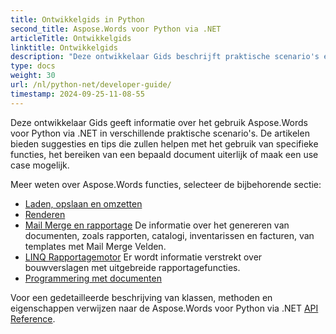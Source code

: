 ```yaml
---
title: Ontwikkelgids in Python
second_title: Aspose.Words voor Python via .NET
articleTitle: Ontwikkelgids
linktitle: Ontwikkelgids
description: "Deze ontwikkelaar Gids beschrijft praktische scenario's en tips om u te helpen specifieke Aspose.Words voor Python via .NET kenmerken, een bepaald document uiterlijk bereiken, of een use case mogelijk maken."
type: docs
weight: 30
url: /nl/python-net/developer-guide/
timestamp: 2024-09-25-11-08-55
---
```


Deze ontwikkelaar Gids geeft informatie over het gebruik Aspose.Words voor Python via .NET in verschillende praktische scenario's. De artikelen bieden suggesties en tips die zullen helpen met het gebruik van specifieke functies, het bereiken van een bepaald document uiterlijk of maak een use case mogelijk.

Meer weten over Aspose.Words functies, selecteer de bijbehorende sectie:

- [Laden, opslaan en omzetten](/words/nl/python-net/loading-saving-and-converting/)
- [Renderen](/words/nl/python-net/rendering/)
- [Mail Merge en rapportage](/words/python-net/mail-merge-and-reporting/) De informatie over het genereren van documenten, zoals rapporten, catalogi, inventarissen en facturen, van templates met Mail Merge Velden.
- [LINQ Rapportagemotor](/words/python-net/linq-reporting-engine/) Er wordt informatie verstrekt over bouwverslagen met uitgebreide rapportagefuncties.
- [Programmering met documenten](/words/nl/python-net/programming-with-documents/)

Voor een gedetailleerde beschrijving van klassen, methoden en eigenschappen verwijzen naar de Aspose.Words voor Python via .NET [API Reference](https://reference.aspose.com/words/python-net/).
